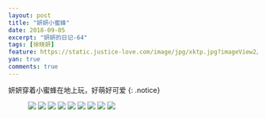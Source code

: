 ```yaml
---
layout: post
title: "妍妍小蜜蜂"
date: 2018-09-05
excerpt: "妍妍的日记-64"
tags: [徐晓妍]
feature: https://static.justice-love.com/image/jpg/xktp.jpg?imageView2/1/w/1200/h/500
yan: true
comments: true
---
```

妍妍穿着小蜜蜂在地上玩，好萌好可爱
{: .notice}
<figure>
    <img src="{{ site.staticUrl }}/yanyan/image/xiaomifeng1.jpg?imageMogr2/auto-orient" />
    <img src="{{ site.staticUrl }}/yanyan/image/xiaomifeng2.jpg?imageMogr2/auto-orient" />
    <img src="{{ site.staticUrl }}/yanyan/image/xiaomifeng3.jpg?imageMogr2/auto-orient" />
    <img src="{{ site.staticUrl }}/yanyan/image/xiaomifeng4.jpg?imageMogr2/auto-orient" />
    <img src="{{ site.staticUrl }}/yanyan/image/xiaomifeng5.jpg?imageMogr2/auto-orient" />
    <img src="{{ site.staticUrl }}/yanyan/image/xiaomifeng6.jpg?imageMogr2/auto-orient" />
    <img src="{{ site.staticUrl }}/yanyan/image/xiaomifeng7.jpg?imageMogr2/auto-orient" />
    <img src="{{ site.staticUrl }}/yanyan/image/xiaomifeng8.jpg?imageMogr2/auto-orient" />
    <img src="{{ site.staticUrl }}/yanyan/image/xiaomifeng9.jpg?imageMogr2/auto-orient" />
</figure>
